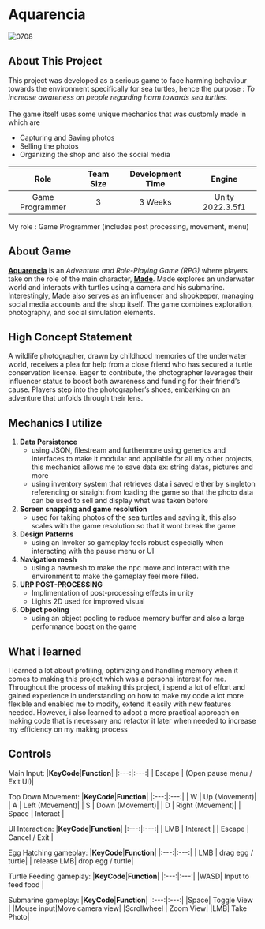 <h1>Aquarencia</h1>

![0708](https://github.com/Gramonesk/Aquarencia/assets/154248035/a1bfb4f8-25b0-4f2d-b076-3702cf897b18)

## About This Project
  This project was developed as a serious game to face harming behaviour towards the environment specifically for sea turtles, hence the purpose : *To increase awareness on people regarding harm towards sea turtles.* </br></br> The game itself uses some unique mechanics that was customly made in which are 
* Capturing and Saving photos
* Selling the photos
* Organizing the shop and also the social media

  
| **Role** | **Team Size** | **Development Time** | **Engine** |
|:---:|:---:|:---:|:---:|
| Game Programmer | 3 | 3 Weeks | Unity 2022.3.5f1 |

My role : Game Programmer (includes post processing, movement, menu)

## About Game
<u><b>Aquarencia</b></u> is an <i>Adventure and Role-Playing Game (RPG)</i> where players take on the role of the main character, <u><b>Made</b></u>. Made explores an underwater world and interacts with turtles using a camera and his submarine. Interestingly, Made also serves as an influencer and shopkeeper, managing social media accounts and the shop itself. The game combines exploration, photography, and social simulation elements.

## High Concept Statement
A wildlife photographer, drawn by childhood memories of the underwater world, receives a plea for help from a close friend who has secured a turtle conservation license. Eager to contribute, the photographer leverages their influencer status to boost both awareness and funding for their friend’s cause. Players step into the photographer’s shoes, embarking on an adventure that unfolds through their lens.

## Mechanics I utilize
1. **Data Persistence**
   - using JSON, filestream and furthermore using generics and interfaces to make it modular and appliable for all my other projects, this mechanics allows me to save data ex: string datas, pictures and more
   - using inventory system that retrieves data i saved either by singleton referencing or straight from loading the game so that the photo data can be used to sell and display what was taken before 
1. **Screen snapping and game resolution**
   - used for taking photos of the sea turtles and saving it, this also scales with the game resolution so that it wont break the game
1. **Design Patterns**
   - using an Invoker so gameplay feels robust especially when interacting with the pause menu or UI
1. **Navigation mesh**
   - using a navmesh to make the npc move and interact with the environment to make the gameplay feel more filled.
1. **URP POST-PROCESSING**
    -  Implimentation of post-processing effects in unity
    -  Lights 2D used for improved visual
1. **Object pooling**
   - using an object pooling to reduce memory buffer and also a large performance boost on the game
  
## What i learned
I learned a lot about profiling, optimizing and handling memory when it comes to making this project which was a personal interest for me. Throughout the process of making this project, i spend a lot of effort and gained experience in understanding on how to make my code a lot more flexible and enabled me to modify, extend it easily with new features needed. However, i also learned to adopt a more practical approach on making code that is necessary and refactor it later when needed to increase my efficiency on my making process

## Controls
Main Input:
|**KeyCode**|**Function**|
|:---:|:---:|
| Escape | (Open pause menu / Exit UI)|

Top Down Movement:
|**KeyCode**|**Function**|
|:---:|:---:|
| W | Up (Movement)|
| A | Left (Movement)|
| S | Down (Movement)|
| D | Right (Movement)|
| Space | Interact |

UI Interaction:
|**KeyCode**|**Function**|
|:---:|:---:|
| LMB | Interact |
| Escape | Cancel / Exit |

Egg Hatching gameplay:
|**KeyCode**|**Function**|
|:---:|:---:|
| LMB | drag egg / turtle|
| release LMB| drop egg / turtle|

Turtle Feeding gameplay:
|**KeyCode**|**Function**|
|:---:|:---:|
|WASD| Input to feed food |

Submarine gameplay:
|**KeyCode**|**Function**|
|:---:|:---:|
|Space| Toggle View |
|Mouse input|Move camera view|
|Scrollwheel | Zoom View|
|LMB| Take Photo|
